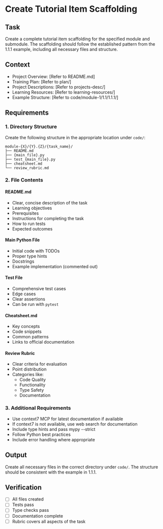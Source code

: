 # Create Tutorial Item Scaffolding

## Task
Create a complete tutorial item scaffolding for the specified module and submodule. The scaffolding should follow the established pattern from the 1.1.1 example, including all necessary files and structure.

## Context
- Project Overview: [Refer to README.md]
- Training Plan: [Refer to plan/]
- Project Descriptions: [Refer to projects-desc/]
- Learning Resources: [Refer to learning-resources/]
- Example Structure: [Refer to code/module-1/1.1/1.1.1/]

## Requirements

### 1. Directory Structure
Create the following structure in the appropriate location under `code/`:
```
module-{X}/{Y}.{Z}/{task_name}/
├── README.md
├── {main_file}.py
├── test_{main_file}.py
├── cheatsheet.md
└── review_rubric.md
```

### 2. File Contents

#### README.md
- Clear, concise description of the task
- Learning objectives
- Prerequisites
- Instructions for completing the task
- How to run tests
- Expected outcomes

#### Main Python File
- Initial code with TODOs
- Proper type hints
- Docstrings
- Example implementation (commented out)

#### Test File
- Comprehensive test cases
- Edge cases
- Clear assertions
- Can be run with `pytest`

#### Cheatsheet.md
- Key concepts
- Code snippets
- Common patterns
- Links to official documentation

#### Review Rubric
- Clear criteria for evaluation
- Point distribution
- Categories like:
  - Code Quality
  - Functionality
  - Type Safety
  - Documentation

### 3. Additional Requirements
- Use context7 MCP for latest documentation if available
- If context7 is not available, use web search for documentation
- Include type hints and pass mypy --strict
- Follow Python best practices
- Include error handling where appropriate

## Output
Create all necessary files in the correct directory under `code/`. The structure should be consistent with the example in 1.1.1.

## Verification
- [ ] All files created
- [ ] Tests pass
- [ ] Type checks pass
- [ ] Documentation complete
- [ ] Rubric covers all aspects of the task
